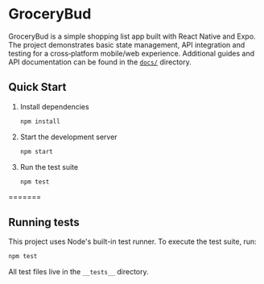 # GroceryBud


GroceryBud is a simple shopping list app built with React Native and Expo. The
project demonstrates basic state management, API integration and testing for a
cross‑platform mobile/web experience. Additional guides and API documentation
can be found in the [`docs/`](docs/) directory.

## Quick Start

1. Install dependencies
   ```bash
   npm install
   ```
2. Start the development server
   ```bash
   npm start
   ```
3. Run the test suite
   ```bash
   npm test
   ```
=======
## Running tests

This project uses Node's built-in test runner. To execute the test suite, run:

```bash
npm test
```

All test files live in the `__tests__` directory.
